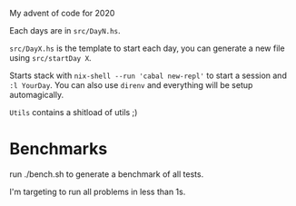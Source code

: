 My advent of code for 2020

Each days are in `src/DayN.hs`.

`src/DayX.hs` is the template to start each day, you can generate a new file using `src/startDay X`.

Starts stack with `nix-shell --run 'cabal new-repl'` to start a session and `:l YourDay`. You can also use `direnv` and everything will be setup automagically.

`Utils` contains a shitload of utils ;)

# Benchmarks

run ./bench.sh to generate a benchmark of all tests.

I'm targeting to run all problems in less than 1s.
